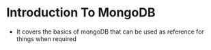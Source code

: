 # Introduction To MongoDB

* It covers the basics of mongoDB that can be used as reference for things when required
